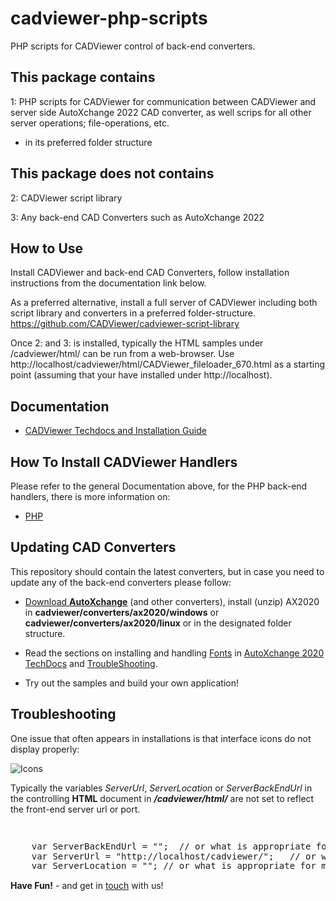 # cadviewer-php-scripts

PHP scripts for CADViewer control of back-end converters.


## This package contains

1: PHP scripts for CADViewer for communication between CADViewer and server side AutoXchange 2022 CAD converter, as well scrips for all other server operations; file-operations, etc. 
- in its preferred folder structure

## This package does not contains

2: CADViewer script library

3: Any back-end CAD Converters such as AutoXchange 2022


## How to Use

Install CADViewer and back-end CAD Converters, follow installation instructions from the documentation link below.

As a preferred alternative, install a full server of CADViewer including both script library and converters in a preferred folder-structure. https://github.com/CADViewer/cadviewer-script-library

Once 2: and 3: is installed, typically the HTML samples under /cadviewer/html/ can be run from a web-browser. Use http://localhost/cadviewer/html/CADViewer_fileloader_670.html as a starting point (assuming that your have installed under http://localhost).



## Documentation 

-   [CADViewer Techdocs and Installation Guide](https://cadviewer.com/cadviewertechdocs/download)



## How To Install CADViewer Handlers

Please refer to the general Documentation above, for the PHP back-end handlers, there is more information on:  

- [PHP](https://cadviewer.com/cadviewertechdocs/handlers/php/)

## Updating CAD Converters

This repository should contain the latest converters, but in case you need to update any of the back-end converters please follow: 

* [Download **AutoXchange**](/download/) (and other converters), install (unzip) AX2020 in **cadviewer/converters/ax2020/windows** or **cadviewer/converters/ax2020/linux** or in the designated folder structure.
* Read the sections on installing and handling [Fonts](https://tailormade.com/ax2020techdocs/installation/fonts/) in [AutoXchange 2020 TechDocs](https://tailormade.com/ax2020techdocs/) and [TroubleShooting](https://tailormade.com/ax2020techdocs/troubleshooting/).

* Try out the samples and build your own application!
 
 

 
 ## Troubleshooting

One issue that often appears in installations is that interface icons do not display properly:

![Icons](https://cadviewer.com/cadviewertechdocs/images/missing_icons.png "Icons missing")

Typically the variables *ServerUrl*, *ServerLocation* or *ServerBackEndUrl* in the controlling **HTML**  document in ***/cadviewer/html/*** are not set to reflect the front-end server url or port.

<pre style="line-height: 110%">


    var ServerBackEndUrl = "";  // or what is appropriate for my server; used for NodeJS server only
    var ServerUrl = "http://localhost/cadviewer/";   // or what is appropriate for my server
    var ServerLocation = ""; // or what is appropriate for my server
</pre>

 
 
**Have Fun!**  - and get in [touch](mailto:developer@tailormade.com)  with us!

